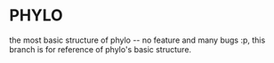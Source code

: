 PHYLO
=====

the most basic structure of phylo -- no feature and many bugs :p, this branch is for reference of phylo's basic structure.

